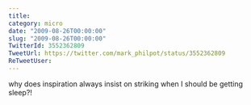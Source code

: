 ```yaml
---
title: 
category: micro
date: "2009-08-26T00:00:00"
slug: "2009-08-26T00:00:00"
TwitterId: 3552362809
TweetUrl: https://twitter.com/mark_philpot/status/3552362809
ReTweetUser: 
---
```


why does inspiration always insist on striking when I should be getting sleep?!